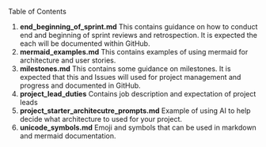 Table of Contents

1. **end_beginning_of_sprint.md**  This contains guidance on how to conduct end and beginning of sprint reviews and retrospection. It is expected the each will be documented within GitHub.
2. **mermaid_examples.md** This contains examples of using mermaid for architecture and user stories.
3. **milestones.md** This contains some guidance on milestones.  It is expected that this and Issues will used for project management and progress and documented in GitHub.
4. **project_lead_duties** Contains job description and expectation of project leads
5. **project_starter_architecutre_prompts.md** Example of using AI to help decide what architecture to used for your project.
6. **unicode_symbols.md** Emoji and symbols that can be used in markdown and mermaid documentation.

